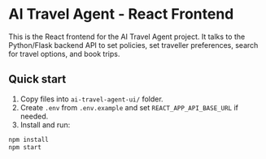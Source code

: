# AI Travel Agent - React Frontend

This is the React frontend for the AI Travel Agent project.
It talks to the Python/Flask backend API to set policies, set traveller preferences,
search for travel options, and book trips.

## Quick start

1. Copy files into `ai-travel-agent-ui/` folder.
2. Create `.env` from `.env.example` and set `REACT_APP_API_BASE_URL` if needed.
3. Install and run:

```bash
npm install
npm start
